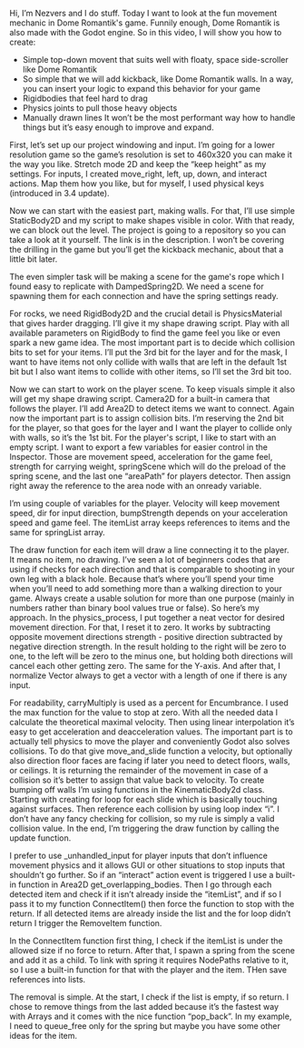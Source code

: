Hi, I’m Nezvers and I do stuff.
Today I want to look at the fun movement mechanic in Dome Romantik's game. Funnily enough, Dome Romantik is also made with the Godot engine.
So in this video, I will show you how to create:
- Simple top-down movent that suits well with floaty, space side-scroller like Dome Romantik
- So simple that we will add kickback, like Dome Romantik walls. In a way, you can insert your logic to expand this behavior for your game
- Rigidbodies that feel hard to drag
- Physics joints to pull those heavy objects
- Manually drawn lines
It won’t be the most performant way how to handle things but it’s easy enough to improve and expand.

First, let’s set up our project windowing and input. I’m going for a lower resolution game so the game’s resolution is set to 460x320 you can make it the way you like. Stretch mode 2D and keep the “keep height” as my settings. For inputs, I created move_right, left, up, down, and interact actions. Map them how you like, but for myself, I used physical keys (introduced in 3.4 update).

Now we can start with the easiest part, making walls. For that, I’ll use simple StaticBody2D and my script to make shapes visible in color. With that ready, we can block out the level. The project is going to a repository so you can take a look at it yourself. The link is in the description. I won’t be covering the drilling in the game but you’ll get the kickback mechanic, about that a little bit later.

The even simpler task will be making a scene for the game's rope which I found easy to replicate with DampedSpring2D. We need a scene for spawning them for each connection and have the spring settings ready.

For rocks, we need RigidBody2D and the crucial detail is PhysicsMaterial that gives harder dragging. I’ll give it my shape drawing script. Play with all available parameters on RigidBody to find the game feel you like or even spark a new game idea. The most important part is to decide which collision bits to set for your items. I’ll put the 3rd bit for the layer and for the mask, I want to have items not only collide with walls that are left in the default 1st bit but I also want items to collide with other items, so I’ll set the 3rd bit too.

Now we can start to work on the player scene. To keep visuals simple it also will get my shape drawing script. Camera2D for a built-in camera that follows the player. I’ll add Area2D to detect items we want to connect. Again now the important part is to assign collision bits. I’m reserving the 2nd bit for the player, so that goes for the layer and I want the player to collide only with walls, so it’s the 1st bit.
For the player's script, I like to start with an empty script. I want to export a few variables for easier control in the Inspector. Those are movement speed, acceleration for the game feel, strength for carrying weight, springScene which will do the preload of the spring scene, and the last one “areaPath” for players detector. Then assign right away the reference to the area node with an onready variable.

I’m using couple of variables for the player. Velocity will keep movement speed, dir for input direction, bumpStrength depends on your acceleration speed and game feel. The itemList array keeps references to items and the same for springList array.

The draw function for each item will draw a line connecting it to the player. It means no item, no drawing.
I’ve seen a lot of beginners codes that are using if checks for each direction and that is comparable to shooting in your own leg with a black hole. Because that’s where you’ll spend your time when you’ll need to add something more than a walking direction to your game. Always create a usable solution for more than one purpose (mainly in numbers rather than binary bool values true or false). So here’s my approach.
In the physics_process, I put together a neat vector for desired movement direction. For that, I reset it to zero. It works by subtracting opposite movement directions strength - positive direction subtracted by negative direction strength. In the result holding to the right will be zero to one, to the left will be zero to the minus one, but holding both directions will cancel each other getting zero. The same for the Y-axis. And after that, I normalize Vector always to get a vector with a length of one if there is any input.

For readability, carryMultiply is used as a percent for Encumbrance. I used the max function for the value to stop at zero.
With all the needed data I calculate the theoretical maximal velocity. Then using linear interpolation it’s easy to get acceleration and deacceleration values. 
The important part is to actually tell physics to move the player and conveniently Godot also solves collisions. To do that give move_and_slide function a velocity, but optionally also direction floor faces are facing if later you need to detect floors, walls, or ceilings. It is returning the remainder of the movement in case of a collision so it’s better to assign that value back to velocity.
To create bumping off walls I’m using functions in the KinematicBody2d class. Starting with creating for loop for each slide which is basically touching against surfaces. Then reference each collision by using loop index “i”. I don’t have any fancy checking for collision, so my rule is simply a valid collision value.
In the end, I’m triggering the draw function by calling the update function.

I prefer to use _unhandled_input for player inputs that don’t influence movement physics and it allows GUI or other situations to stop inputs that shouldn’t go further. So if an “interact” action event is triggered I use a built-in function in Area2D get_overlapping_bodies. Then I go through each detected item and check if it isn’t already inside the “itemList”, and if so I pass it to my function ConnectItem() then force the function to stop with the return. If all detected items are already inside the list and the for loop didn’t return I trigger the RemoveItem function.

In the ConnectItem function first thing, I check if the itemList is under the allowed size if no force to return. After that, I spawn a spring from the scene and add it as a child. To link with spring it requires NodePaths relative to it, so I use a built-in function for that with the player and the item. THen save references into lists.

The removal is simple. At the start, I check if the list is empty, if so return. I chose to remove things from the last added because it’s the fastest way with Arrays and it comes with the nice function “pop_back”. In my example, I need to queue_free only for the spring but maybe you have some other ideas for the item.
